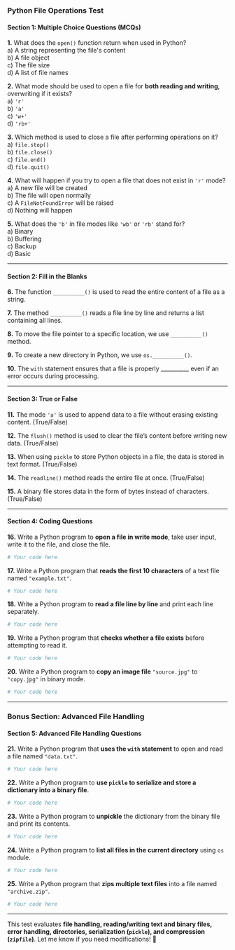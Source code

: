 ### **Python File Operations Test**

#### **Section 1: Multiple Choice Questions (MCQs)**  

**1.** What does the `open()` function return when used in Python?  
   a) A string representing the file's content  
   b) A file object  
   c) The file size  
   d) A list of file names  

**2.** What mode should be used to open a file for **both reading and writing**, overwriting if it exists?  
   a) `'r'`  
   b) `'a'`  
   c) `'w+'`  
   d) `'rb+'`  

**3.** Which method is used to close a file after performing operations on it?  
   a) `file.stop()`  
   b) `file.close()`  
   c) `file.end()`  
   d) `file.quit()`  

**4.** What will happen if you try to open a file that does not exist in `'r'` mode?  
   a) A new file will be created  
   b) The file will open normally  
   c) A `FileNotFoundError` will be raised  
   d) Nothing will happen  

**5.** What does the `'b'` in file modes like `'wb'` or `'rb'` stand for?  
   a) Binary  
   b) Buffering  
   c) Backup  
   d) Basic  

---

#### **Section 2: Fill in the Blanks**  

**6.** The function `__________()` is used to read the entire content of a file as a string.  

**7.** The method `__________()` reads a file line by line and returns a list containing all lines.  

**8.** To move the file pointer to a specific location, we use `__________()` method.  

**9.** To create a new directory in Python, we use `os.__________()`.  

**10.** The `with` statement ensures that a file is properly __________ even if an error occurs during processing.  

---

#### **Section 3: True or False**  

**11.** The mode `'a'` is used to append data to a file without erasing existing content. (True/False)  

**12.** The `flush()` method is used to clear the file’s content before writing new data. (True/False)  

**13.** When using `pickle` to store Python objects in a file, the data is stored in text format. (True/False)  

**14.** The `readline()` method reads the entire file at once. (True/False)  

**15.** A binary file stores data in the form of bytes instead of characters. (True/False)  

---

#### **Section 4: Coding Questions**  

**16.** Write a Python program to **open a file in write mode**, take user input, write it to the file, and close the file.  
```python
# Your code here
```

**17.** Write a Python program that **reads the first 10 characters** of a text file named `"example.txt"`.  
```python
# Your code here
```

**18.** Write a Python program to **read a file line by line** and print each line separately.  
```python
# Your code here
```

**19.** Write a Python program that **checks whether a file exists** before attempting to read it.  
```python
# Your code here
```

**20.** Write a Python program to **copy an image file** `"source.jpg"` to `"copy.jpg"` in binary mode.  
```python
# Your code here
```

---

### **Bonus Section: Advanced File Handling**

#### **Section 5: Advanced File Handling Questions**  

**21.** Write a Python program that **uses the `with` statement** to open and read a file named `"data.txt"`.  
```python
# Your code here
```

**22.** Write a Python program to **use `pickle` to serialize and store a dictionary into a binary file**.  
```python
# Your code here
```

**23.** Write a Python program to **unpickle** the dictionary from the binary file and print its contents.  
```python
# Your code here
```

**24.** Write a Python program to **list all files in the current directory** using `os` module.  
```python
# Your code here
```

**25.** Write a Python program that **zips multiple text files** into a file named `"archive.zip"`.  
```python
# Your code here
```

---

This test evaluates **file handling, reading/writing text and binary files, error handling, directories, serialization (`pickle`), and compression (`zipfile`)**. Let me know if you need modifications! 🚀